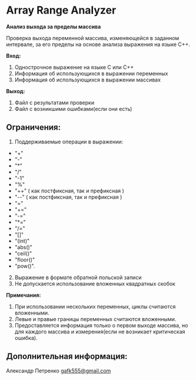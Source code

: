 # Array Range Analyzer #

**Анализ выхода за пределы массива**

Проверка выхода переменной массива, изменяющейся в заданном интервале, за его пределы на основе анализа выражения на языке С++. 

**Вход:**

1. Однострочное выражение на языке C или С++
2. Информация об использующихся в выражении переменных
3. Информация об использующихся в выражении массивах

**Выход:**
1. Файл с результатами проверки
2. Файл с возникшими ошибками(если они есть)

## Ограничения: ##

1) Поддерживаемые операции в выражении:
- "+"
- "-"
- "*"
- "/"
- "-1"
- "%"
- "++" ( как постфиксная, так и префиксная )
- "--" ( как постфиксная, так и префиксная )
- "="
- "+="
- "-="
- "*="
- "/="
- "[]"
- "(int)"
- "abs()"
- "ceil()"
- "floor()"
- "pow()".

2) Выражение в формате обратной польской записи
3) Не допускается использование вложенных квадратных скобок

**Примечания:**
1) При использовании нескольких переменных, циклы считаются вложенными.
2) Левые и правые границы переменных считаются вложенными.
3) Предоставляется информация только о первом выходе массива, но для каждого массива и измерения(если не возникает критическая ошибка).

## Дополнительная информация: ##
Александр Петренко
gafk555@gmail.com